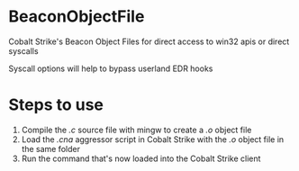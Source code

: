 # BeaconObjectFile

Cobalt Strike's Beacon Object Files for direct access to win32 apis or direct syscalls

Syscall options will help to bypass userland EDR hooks


# Steps to use

1. Compile the *.c* source file with mingw to create a *.o* object file
3. Load the *.cna* aggressor script in Cobalt Strike with the *.o* object file in the same folder
4. Run the command that's now loaded into the Cobalt Strike client
